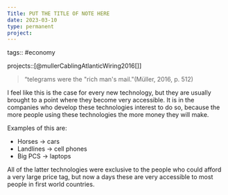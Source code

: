 ```yaml
---
Title: PUT THE TITLE OF NOTE HERE
date: 2023-03-10
type: permanent
project:
---
```


tags::  #economy 

projects::[@mullerCablingAtlanticWiring2016[]]

>“telegrams were the "rich man's mail."(Müller, 2016, p. 512)

I feel like this is the case for every new technology, but they are usually brought to a point where they become very accessible. It is in the companies who develop these technologies interest to do so, because the more people using these technologies the more money they will make.

Examples of this are:
- Horses -> cars
- Landlines -> cell phones
- Big PCS -> laptops

All of the latter technologies were exclusive to the people who could afford a very large price tag, but now a days these are very accessible to most people in first world countries. 